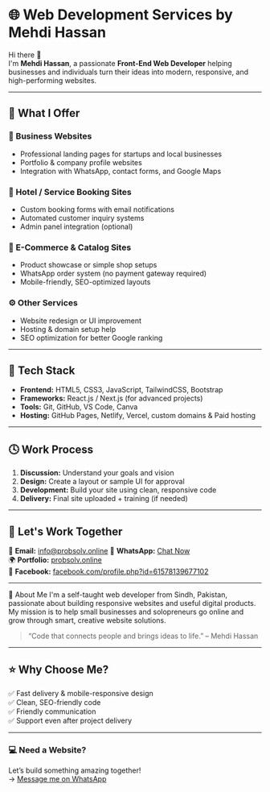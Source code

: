 # 🌐 Web Development Services by Mehdi Hassan

Hi there 👋  
I'm **Mehdi Hassan**, a passionate **Front-End Web Developer** helping businesses and individuals turn their ideas into modern, responsive, and high-performing websites.

---

## 🚀 What I Offer

### 💼 Business Websites
- Professional landing pages for startups and local businesses  
- Portfolio & company profile websites  
- Integration with WhatsApp, contact forms, and Google Maps  

### 🏨 Hotel / Service Booking Sites
- Custom booking forms with email notifications  
- Automated customer inquiry systems  
- Admin panel integration (optional)

### 🛒 E-Commerce & Catalog Sites
- Product showcase or simple shop setups  
- WhatsApp order system (no payment gateway required)  
- Mobile-friendly, SEO-optimized layouts

### ⚙️ Other Services
- Website redesign or UI improvement  
- Hosting & domain setup help  
- SEO optimization for better Google ranking  

---

## 🧩 Tech Stack

- **Frontend:** HTML5, CSS3, JavaScript, TailwindCSS, Bootstrap  
- **Frameworks:** React.js / Next.js (for advanced projects)  
- **Tools:** Git, GitHub, VS Code, Canva  
- **Hosting:** GitHub Pages, Netlify, Vercel, custom domains & Paid hosting  

---

## 🕓 Work Process

1. **Discussion:** Understand your goals and vision  
2. **Design:** Create a layout or sample UI for approval  
3. **Development:** Build your site using clean, responsive code  
4. **Delivery:** Final site uploaded + training (if needed)

---

## 💬 Let's Work Together

📩 **Email:** info@probsolv.online
💬 **WhatsApp:** [Chat Now](https://wa.me/923272583013)  
🌍 **Portfolio:** [probsolv.online](https://www.probsolv.online)  
📱 **Facebook:** [facebook.com/profile.php?id=61578139677102](https://facebook.com/profile.php?id=61578139677102)

---

 🧠 About Me
I'm a self-taught web developer from Sindh, Pakistan, passionate about building responsive websites and useful digital products.  
My mission is to help small businesses and solopreneurs go online and grow through smart, creative website solutions.

> “Code that connects people and brings ideas to life.” – Mehdi Hassan

---

## ⭐ Why Choose Me?
✅ Fast delivery & mobile-responsive design  
✅ Clean, SEO-friendly code  
✅ Friendly communication  
✅ Support even after project delivery  

---

### 💻 Need a Website?
Let’s build something amazing together!  
→ [Message me on WhatsApp](https://wa.me/923272583013)

